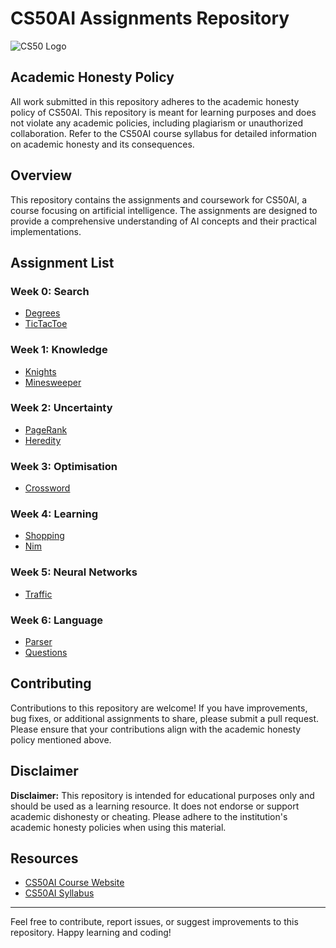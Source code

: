 # CS50AI Assignments Repository

![CS50 Logo](https://members-csforall.imgix.net/members/logos/cs50-black.PNG)

## Academic Honesty Policy

All work submitted in this repository adheres to the academic honesty policy of CS50AI. This repository is meant for learning purposes and does not violate any academic policies, including plagiarism or unauthorized collaboration. Refer to the CS50AI course syllabus for detailed information on academic honesty and its consequences.

## Overview

This repository contains the assignments and coursework for CS50AI, a course focusing on artificial intelligence. The assignments are designed to provide a comprehensive understanding of AI concepts and their practical implementations.

## Assignment List

### Week 0: Search
- [Degrees](/Week%200/degrees/)
- [TicTacToe](/Week%200/tictactoe/)

### Week 1: Knowledge
- [Knights](/Week%201/knights/)
- [Minesweeper](/Week%201/minesweeper/)

### Week 2: Uncertainty
- [PageRank](/Week%202/pageRank)
- [Heredity](/Week%202/heredity)

### Week 3: Optimisation
- [Crossword](/Week%203/crossword)

### Week 4: Learning
- [Shopping](/Week%204/shopping)
- [Nim](/Week%204/nim)

### Week 5: Neural Networks
- [Traffic](/Week%205/traffic)

### Week 6: Language
- [Parser](/Week%206/parser)
- [Questions](/Week%206/questions)

## Contributing

Contributions to this repository are welcome! If you have improvements, bug fixes, or additional assignments to share, please submit a pull request. Please ensure that your contributions align with the academic honesty policy mentioned above.


## Disclaimer

**Disclaimer:** This repository is intended for educational purposes only and should be used as a learning resource. It does not endorse or support academic dishonesty or cheating. Please adhere to the institution's academic honesty policies when using this material.

## Resources

- [CS50AI Course Website](https://cs50.harvard.edu/ai/)
- [CS50AI Syllabus](https://cs50.harvard.edu/ai/2023/weeks/0)

---

Feel free to contribute, report issues, or suggest improvements to this repository. Happy learning and coding!
